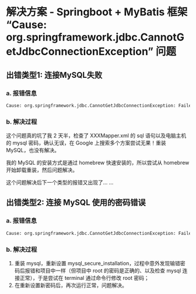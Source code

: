 # 解决方案 - Springboot + MyBatis 框架 “Cause: org.springframework.jdbc.CannotGetJdbcConnectionException” 问题



## 出错类型1: 连接MySQL失败

### a. 报错信息

```bash
Cause: org.springframework.jdbc.CannotGetJdbcConnectionException: Failed to obtain JDBC Connection; nested exception is com.mysql.jdbc.exceptions.jdbc4.MySQLSyntaxErrorException: Access denied for user 'root'@'127.0.0.1' to database 'mybatis-demo'
```

### b. 解决过程

这个问题真的坑了我 2 天半，检查了 XXXMapper.xml 的 sql 语句以及电脑主机的 mysql 密码，确认无误，在 Google 上搜索多个方案尝试无果！重装 MySQL，也没有解决。

我的 MySQL 的安装方式是通过 homebrew 快速安装的，所以尝试从 homebrew 开始卸载重装，然后问题解决。

这个问题解决后下一个类型的报错又出现了... ...



## 出错类型2: 连接 MySQL 使用的密码错误

### a. 报错信息

```bash
Cause: org.springframework.jdbc.CannotGetJdbcConnectionException: Failed to obtain JDBC Connection; nested exception is java.sql.SQLException: Access denied for user 'root'@'localhost' (using password: YES)
```

### b. 解决过程

1. 重装 mysql，重新设置 mysql_secure_installation，过程中意外发现输错密码后报错和项目中一样（但项目中 root 的密码是正确的、以及检查 mysql 连接正常），于是尝试在 terminal 通过命令行修改 root 密码；
2. 在重新设置新密码后，再次运行正常，问题解决。